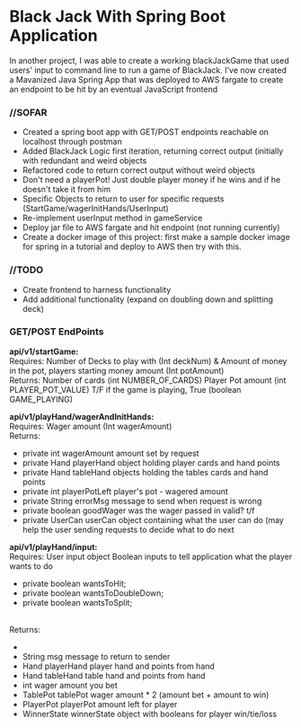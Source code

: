 # Black Jack With Spring Boot Application
<p>
In another project, I was able to create a working blackJackGame that used users' input to command line to run a game of 
BlackJack. I've now created a Mavanized Java Spring App that was deployed to AWS fargate to create an endpoint to be hit by an eventual JavaScript frontend
</p>
<h3>//SOFAR</h3>
<ul>
    <li>Created a spring boot app with GET/POST endpoints reachable on localhost through postman</li>
    <li>Added BlackJack Logic first iteration, returning correct output (initially with redundant and
    weird objects</li>
    <li>Refactored code to return correct output without weird objects</li>
    <li> Don't need a playerPot! Just double player money if he wins and if he doesn't take it from him</li>
    <li>Specific Objects to return to user for specific requests (StartGame/wagerInitHands/UserInput)</li>
    <li>Re-implement userInput method in gameService</li>
    <li>Deploy jar file to AWS fargate and hit endpoint (not running currently)</li>
    <li>Create a docker image of this project: first make a sample 
        docker image for spring in a tutorial and deploy to AWS then try with this.
        </li>
</ul>
<h3>//TODO</h3>
<ul>
    <li>Create frontend to harness functionality</li>
    <li>Add additional functionality (expand on doubling down and splitting deck)</li>
    
</ul>
<h3>GET/POST EndPoints</h3>

<b>api/v1/startGame:</b>
<br>
Requires: Number of Decks to play with (Int deckNum) & Amount of money in the pot, players starting money amount (Int potAmount)
<br>
Returns: Number of cards (int NUMBER_OF_CARDS) Player Pot amount (int PLAYER_POT_VALUE) T/F if the game is playing, True 
(boolean GAME_PLAYING)

<b>api/v1/playHand/wagerAndInitHands:</b>
<br>
Requires: Wager amount (Int wagerAmount)
<br>
Returns:
<ul>
    <li>private int wagerAmount amount set by request</li>
    <li>private Hand playerHand object holding player cards and hand points</li>
    <li>private Hand tableHand objects holding the tables cards and hand points</li>
    <li>private int playerPotLeft player's pot - wagered amount</li>
    <li>private String errorMsg message to send when request is wrong </li>
    <li>private boolean goodWager was the wager passed in valid? t/f</li>
    <li>private UserCan userCan object containing what the user can do (may
    help the user sending requests to decide what to do next</li>
</ul>
<b>api/v1/playHand/input:</b>
<br>
Requires:
User input object 
Boolean inputs to tell application what the player wants to do
<ul>
    <li>private boolean wantsToHit;</li>
    <li>private boolean wantsToDoubleDown;</li>
    <li>private boolean wantsToSplit;</li>
</ul>
<br>
Returns:
<ul>
    <li></li>
    <li>String msg message to return to sender</li>
    <li>Hand playerHand player hand and points from hand</li>
    <li>Hand tableHand table hand and points from hand</li>
    <li>int wager amount you bet</li>
    <li> TablePot tablePot wager amount * 2 (amount bet + amount to win)</li>
    <li>PlayerPot playerPot amount left for player</li>
    <li>WinnerState winnerState object with booleans for player win/tie/loss</li>
</ul>


